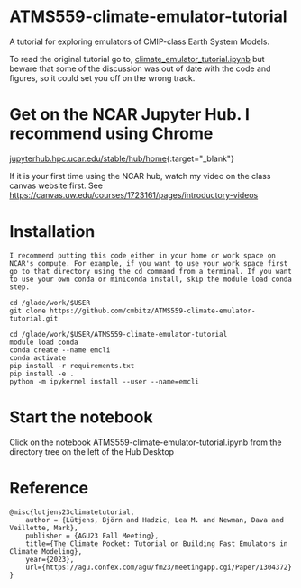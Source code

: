 # ATMS559-climate-emulator-tutorial
A tutorial for exploring emulators of CMIP-class Earth System Models.

To read the original tutorial go to, 
[climate_emulator_tutorial.ipynb](https://nbviewer.org/github/blutjens/climate-emulator-tutorial/blob/main/climate_emulator_tutorial.ipynb)
but beware that some of the discussion was out of date with the code and figures, so it could set you off on the wrong track.

# Get on the NCAR Jupyter Hub. I recommend using Chrome

[jupyterhub.hpc.ucar.edu/stable/hub/home](https://jupyterhub.hpc.ucar.edu/stable/hub/home){:target="_blank"} 

If it is your first time using the NCAR hub, watch my video on the class canvas website first. See https://canvas.uw.edu/courses/1723161/pages/introductory-videos

# Installation

```
I recommend putting this code either in your home or work space on NCAR's compute. For example, if you want to use your work space first go to that directory using the cd command from a terminal. If you want to use your own conda or miniconda install, skip the module load conda step.

cd /glade/work/$USER
git clone https://github.com/cmbitz/ATMS559-climate-emulator-tutorial.git

cd /glade/work/$USER/ATMS559-climate-emulator-tutorial 
module load conda 
conda create --name emcli 
conda activate 
pip install -r requirements.txt 
pip install -e . 
python -m ipykernel install --user --name=emcli 
```

# Start the notebook
Click on the notebook ATMS559-climate-emulator-tutorial.ipynb from the directory tree on the left of the Hub Desktop

# Reference
```
@misc{lutjens23climatetutorial,
    author = {Lütjens, Björn and Hadzic, Lea M. and Newman, Dava and Veillette, Mark},
    publisher = {AGU23 Fall Meeting},
    title={The Climate Pocket: Tutorial on Building Fast Emulators in Climate Modeling},
    year={2023},
    url={https://agu.confex.com/agu/fm23/meetingapp.cgi/Paper/1304372}
}
```
